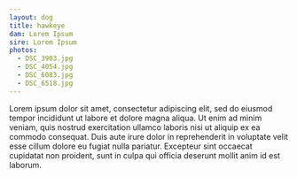 ```yaml
---
layout: dog
title: hawkeye
dam: Lorem Ipsum
sire: Lorem Ipsum
photos:
  - DSC_3903.jpg
  - DSC_4054.jpg
  - DSC_6083.jpg
  - DSC_6518.jpg
---
```

<p>Lorem ipsum dolor sit amet, consectetur adipiscing elit, sed do eiusmod tempor incididunt ut labore et dolore magna aliqua. Ut enim ad minim veniam, quis nostrud exercitation ullamco laboris nisi ut aliquip ex ea commodo consequat. Duis aute irure dolor in reprehenderit in voluptate velit esse cillum dolore eu fugiat nulla pariatur. Excepteur sint occaecat cupidatat non proident, sunt in culpa qui officia deserunt mollit anim id est laborum.</p>
